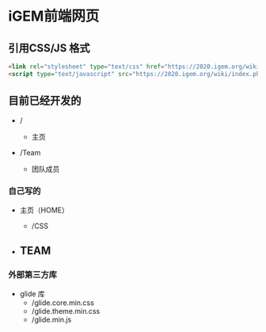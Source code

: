# iGEM前端网页
## 引用CSS/JS 格式
```html
<link rel="stylesheet" type="text/css" href="https://2020.igem.org/wiki/index.php?title=Team:NJU-China/CSS&action=raw&ctype=text/css" />
<script type="text/javascript" src="https://2020.igem.org/wiki/index.php?title=Team:NJU-China/JS&action=raw&ctype=text/javascript"</script>
```
## 目前已经开发的
- /
    - 主页

- /Team
    - 团队成员
### 自己写的
- 主页（HOME）
    - /CSS
    
- TEAM
    - 
### 外部第三方库
-  glide 库
    - /glide.core.min.css
    - /glide.theme.min.css
    - /glide.min.js